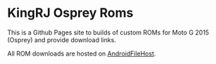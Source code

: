 # KingRJ Osprey Roms

This is a Github Pages site to builds of custom ROMs for Moto G 2015 (Osprey) and provide download links.

All ROM downloads are hosted on [AndroidFileHost](https://androidfilehost.com).

